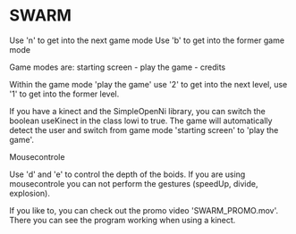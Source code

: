 # SWARM

Use 'n' to get into the next game mode
Use 'b' to get into the former game mode

Game modes are:
starting screen - play the game - credits

Within the game mode 'play the game' use '2' to get into the next level, use '1' to get into the former level.

If you have a kinect and the SimpleOpenNi library, you can switch the boolean useKinect in the class lowi to true.
The game will automatically detect the user and switch from game mode 'starting screen' to 'play the game'.

Mousecontrole

Use 'd' and 'e' to control the depth of the boids.
If you are using mousecontrole you can not perform the gestures (speedUp, divide, explosion).

If you like to, you can check out the promo video 'SWARM_PROMO.mov'. There you can see the program working when using a kinect.
